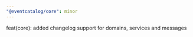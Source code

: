 ```yaml
---
"@eventcatalog/core": minor
---
```


feat(core): added changelog support for domains, services and messages
